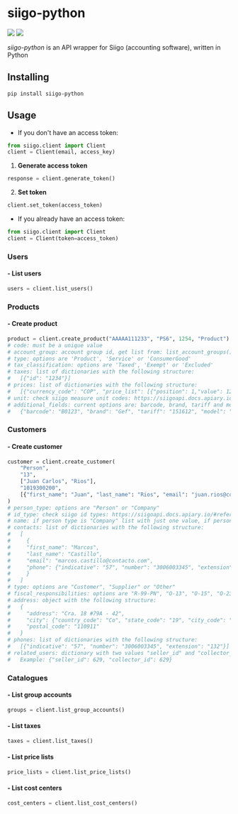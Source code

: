 # siigo-python
![](https://img.shields.io/badge/version-0.1.0-success) ![](https://img.shields.io/badge/Python-3.8%20|%203.9%20|%203.10%20|%203.11-4B8BBE?logo=python&logoColor=white)  

*siigo-python* is an API wrapper for Siigo (accounting software), written in Python

## Installing
```
pip install siigo-python
```
## Usage
* If you don't have an access token:
```python
from siigo.client import Client
client = Client(email, access_key)
```
1. **Generate access token**
```python
response = client.generate_token()
```
2. **Set token**
```python
client.set_token(access_token)
```
* If you already have an access token:
```python
from siigo.client import Client
client = Client(token=access_token)
```
### Users
#### - List users
```python
users = client.list_users()
```
### Products
#### - Create product
```python
product = client.create_product("AAAAA111233", "PS6", 1254, "Product")
# code: must be a unique value
# account_group: account group id, get list from: list_account_groups()
# type: options are 'Product', 'Service' or 'ConsumerGood'
# tax_classification: options are 'Taxed', 'Exempt' or 'Excluded'
# taxes: list of dictionaries with the following structure:
#   [{"id": "1234"}]
# prices: list of dictionaries with the following structure:
#   [{"currency_code": "COP", "price_list": [{"position": 1,"value": 12000}]}]
# unit: check siigo measure unit codes: https://siigoapi.docs.apiary.io/#reference/productos/crear-producto/crear-producto
# additional_fields: current options are: barcode, brand, tariff and model. Example:
#   {"barcode": "B0123", "brand": "Gef", "tariff": "151612", "model": "Loiry"}
```
### Customers
#### - Create customer
```python
customer = client.create_customer(
    "Person", 
    "13", 
    ["Juan Carlos", "Rios"], 
    "1019300200",
    [{"first_name": "Juan", "last_name": "Rios", "email": "juan.rios@contact.com",}]
)
# person_type: options are "Person" or "Company"
# id_type: check siigo id types: https://siigoapi.docs.apiary.io/#reference/clientes/crear-cliente/crear-cliente
# name: if person type is "Company" list with just one value, if person type is "Person" list with two values
# contacts: list of dictionaries with the following structure:
#   [
#     {
#     "first_name": "Marcos",
#     "last_name": "Castillo",
#     "email": "marcos.castillo@contacto.com", 
#     "phone": {"indicative": "57", "number": "3006003345", "extension": "132"}
#     }
#   ]
# type: options are "Customer", "Supplier" or "Other"
# fiscal_responsibilities: options are "R-99-PN", "O-13", "O-15", "O-23" or "O-47"
# address: object with the following structure:
#   {
#     "address": "Cra. 18 #79A - 42",
#     "city": {"country_code": "Co", "state_code": "19", "city_code": "19001"},
#     "postal_code": "110911"
#   }
# phones: list of dictionaries with the following structure:
#   [{"indicative": "57", "number": "3006003345", "extension": "132"}]
# related_users: dictionary with two values "seller_id" and "collector_id"
#   Example: {"seller_id": 629, "collector_id": 629}
```
### Catalogues
#### - List group accounts
```python
groups = client.list_group_accounts()
```
#### - List taxes
```python
taxes = client.list_taxes()
```
#### - List price lists
```python
price_lists = client.list_price_lists()
```
#### - List cost centers
```python
cost_centers = client.list_cost_centers()
```